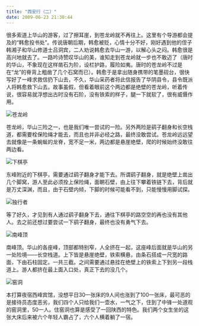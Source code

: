 ```yaml
---
title: "西安行（二）"
date: 2009-06-23 21:30:44
---
```


很多索道上华山的游客，过了擦耳崖，到苍龙岭就不再往上。这里有个导游都会提及的“韩愈投书处”。传说唐朝后期，韩愈被贬，心情十分不好，刚好遇到他的侄子韩湘子和华山修道士吕洞宾，二人劝说韩愈去华山一游，以解心头之闷。韩愈很是高兴地就去了。一路吟诗赞叹华山的美，谁知走到苍龙岭就一步也不敢迈了（唐时的华山，不象现在这样凿石为阶，设栏护路，履险如夷。唐时的苍龙岭不过是在“龙”的脊背上粗凿了几个石窝而已）。韩愈于是拿出随身携带的笔墨砚台，很快写好了一峰求救信扔下山去，不久，华山采药者将此信报告了华阴县令，县令既派人将韩愈救下山去。故事虽假，但看着眼前这个两边都是绝壁的苍龙岭，听着传说，很容易就浮想出古时没有石阶，没有铁索的样子，腿一下就软了，很有威慑作用。 

![苍龙岭](../../../images/2009/e88b8de9be99e5b2ad.jpg "苍龙岭") 

苍龙岭，华山三险之一，也是我们唯一尝试的一险。另外两险是鹞子翻身和长空栈道，都需要栓保险绳才能去，而且也并非必经之路，最终没敢尝试。苍龙岭远远望去就像是一条蜿蜒的龙脊，宽不足一米，两边都是悬崖绝壁，爬的时候始终没敢往两边看。 

![下棋亭](../../../images/2009/e4b88be6a38be4baad.jpg "下棋亭") 

东峰附近的下棋亭，需要通过鹞子翻身才能下去。所谓鹞子翻身，就是绝壁上凿出几个脚窝，游人至此必须拴上保险绳，面朝石壁，由上往下攀着铁链下去，背后就是万丈深渊，而且，由于石壁内倾，下脚的时候可能看不到，只能慢慢用脚试探。 

![独行者](../../../images/2009/e78bace8a18ce88085.jpg "独行者") 

等了好久，才见到有人通过鹞子翻身下去，通往下棋亭的路空空的再也没有其他人。去之前还想过要尝试一下鹞子翻身，最终也没有勇气下去。 

![南峰顶](../../../images/2009/e58d97e5b3b0e9a1b6.jpg "南峰顶") 

南峰顶。华山的各座峰，顶部都特别窄，人全挤在一起，这座峰后面就是华山的另一处险境——长空栈道。上下皆是悬崖绝壁，铁索横悬，由条石搭成一尺宽的路面，下由石柱固定。一共三截。之间需要通过悬挂在绝壁上的铁索上下到另一段栈道上。游人都挤在最上面入口处，真正下去的没几个。 

![窑洞](../../../images/2009/e7aa91e6b49e.jpg "窑洞") 

本打算夜宿西峰宾馆，没想平日30一张床的9人间也涨到了100一张床，最可恶的是接待员态度恶劣，我们四个人只给我们一壶水，一气之下，住到了中锋一处道观的窑洞里，50一人。住窑洞也算是感受了一回陕西的特色。我们两个女生坐的这张大床后来被六个年轻人霸占了，六个人横着躺了一宿。